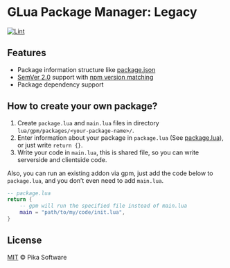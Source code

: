 # GLua Package Manager: Legacy
[![Lint](https://github.com/Pika-Software/gpm_legacy/actions/workflows/lint.yml/badge.svg?branch=main)](https://github.com/Pika-Software/gpm_legacy/actions/workflows/lint.yml)

## Features
* Package information structure like [package.json](https://docs.npmjs.com/cli/v6/configuring-npm/package-json)
* [SemVer 2.0](https://semver.org/) support with [npm version matching](https://docs.npmjs.com/cli/v6/configuring-npm/package-json#dependencies)
* Package dependency support

## How to create your own package?
1. Create `package.lua` and `main.lua` files in directory `lua/gpm/packages/<your-package-name>/`.
2. Enter information about your package in `package.lua` (See [package.lua](package.lua.md)), or just write `return {}`.
3. Write your code in `main.lua`, this is shared file, so you can write serverside and clientside code.

Also, you can run an existing addon via gpm, just add the code below to `package.lua`, and you don’t even need to add `main.lua`.
```lua
-- package.lua
return {
    -- gpm will run the specified file instead of main.lua
    main = "path/to/my/code/init.lua",
}
```

## License
[MIT](LICENSE) © Pika Software
